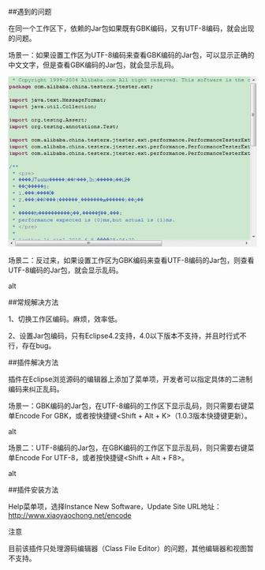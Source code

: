 ##遇到的问题

在同一个工作区下，依赖的Jar包如果既有GBK编码，又有UTF-8编码，就会出现的问题。

场景一：如果设置工作区为UTF-8编码来查看GBK编码的Jar包，可以显示正确的中文文字，但是查看GBK编码的Jar包，就会显示乱码。

![](/org.chong.encode/icons/1.jpg)

场景二：反过来，如果设置工作区为GBK编码来查看UTF-8编码的Jar包，则查看UTF-8编码的Jar包，就会显示乱码。

alt

##常规解决方法

1、切换工作区编码。麻烦，效率低。

2、设置Jar包编码，只有Eclipse4.2支持，4.0以下版本不支持，并且时行式不行，存在bug。

##插件解决方法

插件在Eclipse浏览源码的编辑器上添加了菜单项，开发者可以指定具体的二进制编码来纠正乱码。

场景一：GBK编码的Jar包，在UTF-8编码的工作区下显示乱码，则只需要右键菜单Encode For GBK，或者按快捷键<Shift + Alt + K>（1.0.3版本快捷键更新）。

alt

场景二：UTF-8编码的Jar包，在GBK编码的工作区下显示乱码，则只需要右键菜单Encode For UTF-8，或者按快捷键<Shift + Alt + F8>。

alt

##插件安装方法

Help菜单项，选择Instance New Software，Update Site URL地址： http://www.xiaoyaochong.net/encode



注意

目前该插件只处理源码编辑器（Class File Editor）的问题，其他编辑器和视图暂不支持。
